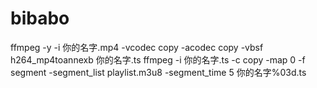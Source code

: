 # bibabo

ffmpeg -y -i 你的名字.mp4 -vcodec copy -acodec copy -vbsf h264_mp4toannexb 你的名字.ts
ffmpeg -i 你的名字.ts -c copy -map 0 -f segment -segment_list playlist.m3u8 -segment_time 5 你的名字%03d.ts
